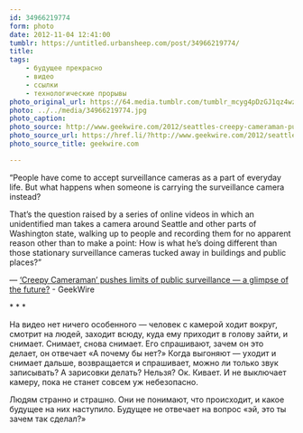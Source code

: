 ```yaml
---
id: 34966219774
form: photo
date: 2012-11-04 12:41:00
tumblr: https://untitled.urbansheep.com/post/34966219774/
title:
tags:
    - будущее прекрасно
    - видео
    - ссылки
    - технологические прорывы
photo_original_url: https://64.media.tumblr.com/tumblr_mcyg4pDzGJ1qz4wzio1_400.jpg
photo: ../../media/34966219774.jpg
photo_caption:
photo_source: http://www.geekwire.com/2012/seattles-creepy-cameraman-pushes-limits-public-surveillance/
photo_source_url: https://href.li/?http://www.geekwire.com/2012/seattles-creepy-cameraman-pushes-limits-public-surveillance/
photo_source_title: geekwire.com

---
```


<p>“People have come to accept surveillance cameras as a part of everyday life. But what happens when someone is carrying the surveillance camera instead?</p>

<p>That’s the question raised by a series of online videos in which an unidentified man takes a camera around Seattle and other parts of Washington state, walking up to people and recording them for no apparent reason other than to make a point: How is what he’s doing different than those stationary surveillance cameras tucked away in buildings and public places?”</p>

<p>— <a href="http://www.geekwire.com/2012/seattles-creepy-cameraman-pushes-limits-public-surveillance/">‘Creepy Cameraman’ pushes limits of public surveillance — a glimpse of the future?</a> - GeekWire</p>

<p class="splitter">* * *</p>

<p>На видео нет ничего особенного — человек с камерой ходит вокруг, смотрит на людей, заходит всюду, куда ему приходит в голову зайти, и снимает. Снимает, снова снимает. Его спрашивают, зачем он это делает, он отвечает «А почему бы нет?» Когда выгоняют — уходит и снимает дальше, возвращается и спрашивает, можно ли только звук записывать? А зарисовки делать? Нельзя? Ок. Кивает. И не выключает камеру, пока не станет совсем уж небезопасно.</p>

<p>Людям странно и страшно. Они не понимают, что происходит, и какое будущее на них наступило. Будущее не отвечает на вопрос «эй, это ты зачем так сделал?»</p>
